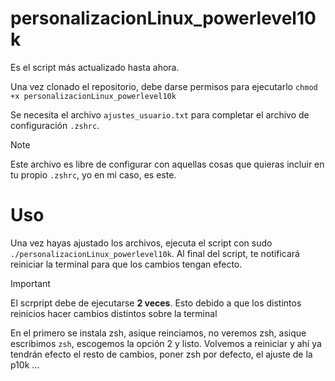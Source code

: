 # personalizacionLinux_powerlevel10k
Es el script más actualizado hasta ahora.

Una vez clonado el repositorio, debe darse permisos para ejecutarlo `chmod +x personalizacionLinux_powerlevel10k`

Se necesita el archivo `ajustes_usuario.txt` para completar el archivo de configuración `.zshrc`. 

> [!NOTE]
> Este archivo es libre de configurar con aquellas cosas que quieras incluir en tu propio `.zshrc`, yo en mi caso, es este.

# Uso
Una vez hayas ajustado los archivos, ejecuta el script con sudo `./personalizacionLinux_powerlevel10k`. Al final del script, te notificará reiniciar la terminal para que los cambios tengan efecto.

> [!IMPORTANT]
> El scrpript debe de ejecutarse **2 veces**. Esto debido a que los distintos reinicios hacer cambios distintos sobre la terminal

En el primero se instala zsh, asique reinciamos, no veremos zsh, asique escribimos `zsh`, escogemos la opción 2 y listo.
Volvemos a reiniciar y ahí ya tendrán efecto el resto de cambios, poner zsh por defecto, el ajuste de la p10k ...

